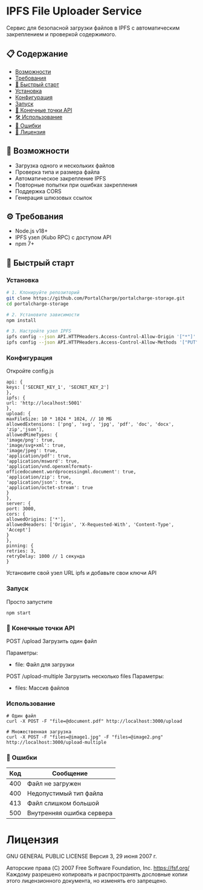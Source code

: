 # IPFS File Uploader Service

Сервис для безопасной загрузки файлов в IPFS с автоматическим закреплением и проверкой содержимого.

## 📋 Содержание

- [Возможности](#-features)
- [Требования](#-requirements)
- [🚀 Быстрый старт](#-quick-start)
- [Установка](#installation)
- [Конфигурация](#configuration)
- [Запуск](#launch)
- [📡 Конечные точки API](#-api-endpoints)
- [🛠 Использование](#-usage)
- [🚨 Ошибки](#-errors)
- [📄 Лицензия](#-license)

## 🌟 Возможности

- Загрузка одного и нескольких файлов
- Проверка типа и размера файла
- Автоматическое закрепление IPFS
- Повторные попытки при ошибках закрепления
- Поддержка CORS
- Генерация шлюзовых ссылок

## ⚙ Требования

- Node.js v18+
- IPFS узел (Kubo RPC) с доступом API
- npm 7+

## 🚀 Быстрый старт

### Установка

```bash
# 1. Клонируйте репозиторий
git clone https://github.com/PortalCharge/portalcharge-storage.git
cd portalcharge-storage

# 2. Установите зависимости
npm install

# 3. Настройте узел IPFS
ipfs config --json API.HTTPHeaders.Access-Control-Allow-Origin '["*"]'
ipfs config --json API.HTTPHeaders.Access-Control-Allow-Methods '["PUT", "POST", "GET"]'

```

### Конфигурация

Откройте config.js

```
api: {
keys: ['SECRET_KEY_1', 'SECRET_KEY_2']
},
ipfs: {
url: 'http://localhost:5001'
},
upload: {
maxFileSize: 10 * 1024 * 1024, // 10 МБ
allowedExtensions: ['png', 'svg', 'jpg', 'pdf', 'doc', 'docx', 'zip','json'],
allowedMimeTypes: {
'image/png': true,
'image/svg+xml': true,
'image/jpeg': true,
'application/pdf': true,
'application/msword': true,
'application/vnd.openxmlformats-officedocument.wordprocessingml.document': true,
'application/zip': true,
'application/json': true,
'application/octet-stream': true
}
},
server: {
port: 3000,
cors: {
allowedOrigins: ['*'],
allowedHeaders: ['Origin', 'X-Requested-With', 'Content-Type', 'Accept']
}
},
pinning: {
retries: 3,
retryDelay: 1000 // 1 секунда
}

```

Установите свой узел URL ipfs и добавьте свои ключи API

### Запуск

Просто запустите

```
npm start
```

### 📡 Конечные точки API

POST /upload
Загрузить один файл

Параметры:

* file: Файл для загрузки

POST /upload-multiple
Загрузить несколько files
Параметры:

* files: Массив файлов

### Использование

```
# Один файл
curl -X POST -F "file=@document.pdf" http://localhost:3000/upload

# Множественная загрузка
curl -X POST -F "files=@image1.jpg" -F "files=@image2.png" http://localhost:3000/upload-multiple
```

### 🚨 Ошибки

| Код | Сообщение |
| ------ | ------------------ |
| 400 | Файл не загружен |
| 400 | Недопустимый тип файла |
| 413 | Файл слишком большой |
| 500 | Внутренняя ошибка сервера |

# Лицензия

GNU GENERAL PUBLIC LICENSE
Версия 3, 29 июня 2007 г.

Авторские права (C) 2007 Free Software Foundation, Inc. <https://fsf.org/>
Каждому разрешено копировать и распространять дословные копии
этого лицензионного документа, но изменять его запрещено.